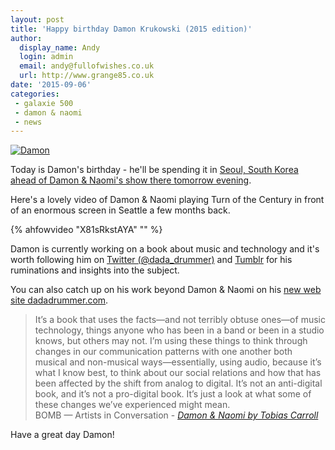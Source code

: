 ```yaml
---
layout: post
title: 'Happy birthday Damon Krukowski (2015 edition)'
author:
  display_name: Andy
  login: admin
  email: andy@fullofwishes.co.uk
  url: http://www.grange85.co.uk
date: '2015-09-06'
categories:
 - galaxie 500
 - damon & naomi
 - news
---
```

<a data-flickr-embed="true"  href="https://www.flickr.com/photos/grange85/14030835179/in/photolist-rKsJZ7-r62cz5-s2L5bz-rKGUiZ-rKGUfn-rZSePN-rZSeKu-s3ahcg-r6mRmD-rKySxE-rHQjXV-rk6seh-q7SXAW-qyRtAX-pqi1f1-pcxWRK-oGk4HU-nUEogW-nnSaAM-nnSaHa-nnRGtn-nnSaVp-nEmske-nG8Pn6-nnRGMi-nCiJzC-nEksAA-nG8PxM-niWSor-nmYjYW-egpvn3-efJyMv-dQekJ1-dPR77r-dPR7a6-dPWH1m-dPR7kR-dPWH4o-dPQFZn-dPWHcd-dPWhUE-aYtga6-aYtfKF-dPR6PM-dPWhHL-dPWi2m-dPR74K-aU2U5H-aU2TY2-aU2TRx/" title="Damon"><img src="https://media.fullofwishes.co.uk/flickr-downloads/14030835179_f5c9c17c3b_b.jpg" alt="Damon"></a>
<p class="lead">Today is Damon's birthday - he'll be spending it in <a href="/database/damon-and-naomi/shows/2015/2015-09-07-damon-and-naomi-veloso-seoul-south-korea/">Seoul, South Korea ahead of Damon & Naomi's show there tomorrow evening</a>.</p>

Here's a lovely video of Damon & Naomi playing Turn of the Century in front of an enormous screen in Seattle a few months back.

{% ahfowvideo "X81sRkstAYA" "" %}



Damon is currently working on a book about music and technology and it's worth following him on <a href="http://twitter.com/dada_drummer">Twitter (@dada_drummer)</a> and <a href="http://internationalsadhits.tumblr.com/">Tumblr</a> for his ruminations and insights into the subject.

You can also catch up on his work beyond Damon & Naomi on his <a href="http://www.dadadrummer.com/">new web site dadadrummer.com</a>.

<blockquote>It’s a book that uses the facts—and not terribly obtuse ones—of music technology, things anyone who has been in a band or been in a studio knows, but others may not. I’m using these things to think through changes in our communication patterns with one another both musical and non-musical ways—essentially, using audio, because it’s what I know best, to think about our social relations and how that has been affected by the shift from analog to digital. It’s not an anti-digital book, and it’s not a pro-digital book. It’s just a look at what some of these changes we’ve experienced might mean.
	<footer>BOMB — Artists in Conversation - <cite><a href="http://bombmagazine.org/article/8989526/damon-naomi">Damon & Naomi by Tobias Carroll</a></cite></footer>
</blockquote>

Have a great day Damon!


